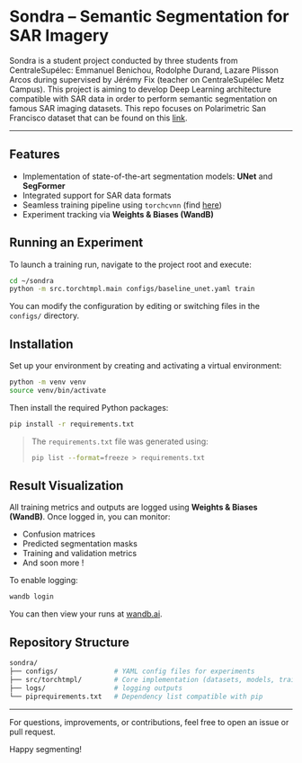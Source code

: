 # Sondra – Semantic Segmentation for SAR Imagery

Sondra is a student project conducted by three students from CentraleSupélec: Emmanuel Benichou, Rodolphe Durand, Lazare Plisson Arcos during supervised by Jérémy Fix (teacher on CentraleSupélec Metz Campus). This project is aiming to develop Deep Learning architecture compatible with SAR data in order to perform semantic segmentation on famous SAR imaging datasets. This repo focuses on Polarimetric San Francisco dataset that can be found on this [link](https://ietr-lab.univ-rennes1.fr/polsarpro-bio/san-francisco/).

---

## Features

- Implementation of state-of-the-art segmentation models: **UNet** and **SegFormer**
- Integrated support for SAR data formats
- Seamless training pipeline using `torchcvnn` (find [here](https://torchcvnn.github.io/torchcvnn/))
- Experiment tracking via **Weights & Biases (WandB)**

## Running an Experiment

To launch a training run, navigate to the project root and execute:

```bash
cd ~/sondra
python -m src.torchtmpl.main configs/baseline_unet.yaml train
```

You can modify the configuration by editing or switching files in the `configs/` directory.

## Installation

Set up your environment by creating and activating a virtual environment:

```bash
python -m venv venv
source venv/bin/activate
```

Then install the required Python packages:

```bash
pip install -r requirements.txt
```

> The `requirements.txt` file was generated using:
> 
> ```bash
> pip list --format=freeze > requirements.txt
> ```

## Result Visualization

All training metrics and outputs are logged using **Weights & Biases (WandB)**. Once logged in, you can monitor:

- Confusion matrices
- Predicted segmentation masks
- Training and validation metrics
- And soon more !

To enable logging:

```bash
wandb login
```

You can then view your runs at [wandb.ai](https://wandb.ai).

## Repository Structure

```bash
sondra/
├── configs/              # YAML config files for experiments
├── src/torchtmpl/        # Core implementation (datasets, models, training, etc.)
├── logs/                 # logging outputs
└── piprequirements.txt   # Dependency list compatible with pip
```

---

For questions, improvements, or contributions, feel free to open an issue or pull request.

Happy segmenting!

